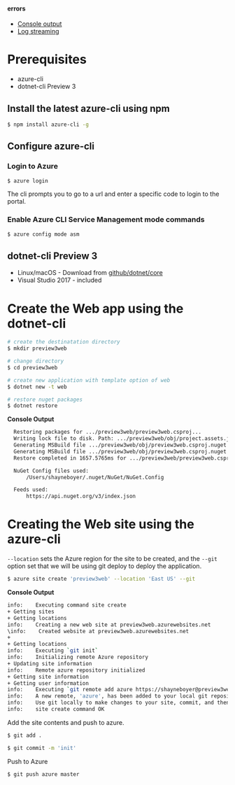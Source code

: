 #### errors
* [Console output](https://gist.github.com/spboyer/3984b735bc4a59cfa642b5bfd01e8264#file-console-output-txt)
* [Log streaming](https://gist.github.com/spboyer/3984b735bc4a59cfa642b5bfd01e8264#file-log-streaming-output-txt)

# Prerequisites
* azure-cli 
* dotnet-cli Preview 3

## Install the latest azure-cli using npm

```bash
$ npm install azure-cli -g
```

## Configure azure-cli

### Login to Azure

```bash
$ azure login
```

The cli prompts you to go to a url and enter a specific code to login to the portal. 

### Enable Azure CLI Service Management mode commands

```bash
$ azure config mode asm
``` 

## dotnet-cli Preview 3

* Linux/macOS - Download from [github/dotnet/core](https://github.com/dotnet/core/blob/master/release-notes/preview3-download.md)
* Visual Studio 2017 - included


# Create the Web app using the dotnet-cli

```bash
# create the destinatation directory
$ mkdir preview3web

# change directory
$ cd preview3web

# create new application with template option of web
$ dotnet new -t web

# restore nuget packages
$ dotnet restore
```

**Console Output**
```bash
  Restoring packages for .../preview3web/preview3web.csproj...
  Writing lock file to disk. Path: .../preview3web/obj/project.assets.json
  Generating MSBuild file .../preview3web/obj/preview3web.csproj.nuget.g.targets.
  Generating MSBuild file .../preview3web/obj/preview3web.csproj.nuget.g.props.
  Restore completed in 1657.5765ms for .../preview3web/preview3web.csproj.

  NuGet Config files used:
      /Users/shayneboyer/.nuget/NuGet/NuGet.Config

  Feeds used:
      https://api.nuget.org/v3/index.json
```


# Creating the Web site using the azure-cli

`--location` sets the Azure region for the site to be created, and the `--git` option set that we will be using git deploy to deploy the application.

```bash
$ azure site create 'preview3web' --location 'East US' --git
```

**Console Output**
```bash
info:    Executing command site create
+ Getting sites
+ Getting locations
info:    Creating a new web site at preview3web.azurewebsites.net
\info:    Created website at preview3web.azurewebsites.net
+
+ Getting locations
info:    Executing `git init`
info:    Initializing remote Azure repository
+ Updating site information
info:    Remote azure repository initialized
+ Getting site information
+ Getting user information
info:    Executing `git remote add azure https://shayneboyer@preview3web.scm.azurewebsites.net/preview3web.git`
info:    A new remote, 'azure', has been added to your local git repository
info:    Use git locally to make changes to your site, commit, and then use 'git push azure master' to deploy to Azure
info:    site create command OK
```

Add the site contents and push to azure.

```bash
$ git add .

$ git commit -m 'init'
```

Push to Azure 

```bash
$ git push azure master
```

